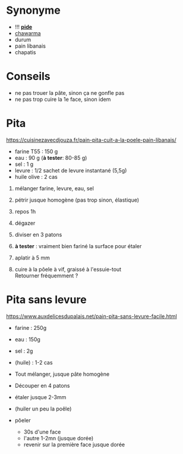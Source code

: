 # Synonyme
- !!! **[pide](https://cuisinezavecdjouza.fr/recette-pain-a-kebab-maison)**
- [chawarma](https://cuisinezavecdjouza.fr/pain-au-yaourt-a-la-poele/)
- durum
- pain libanais
- chapatis

# Conseils
- ne pas trouer la pâte, sinon ça ne gonfle pas
- ne pas trop cuire la 1e face, sinon idem


# Pita
https://cuisinezavecdjouza.fr/pain-pita-cuit-a-la-poele-pain-libanais/

- farine T55    : 150 g
- eau           : 90 g (**à tester**: 80-85 g)
- sel           : 1 g
- levure        : 1/2 sachet de levure instantané (5,5g)
- huile olive   : 2 cas

1. mélanger farine, levure, eau, sel
2. pétrir jusque homogène (pas trop sinon, élastique)
4. repos 1h

1. dégazer
2. diviser en 3 patons
3. **à tester** : vraiment bien fariné la surface pour étaler
4. aplatir à 5 mm

10. cuire à la pôele à vif, graissé à l'essuie-tout  
Retourner fréquemment ?

# Pita sans levure
https://www.auxdelicesdupalais.net/pain-pita-sans-levure-facile.html

- farine    : 250g
- eau       : 150g
- sel       : 2g
- (huile)   : 1-2 cas

- Tout mélanger, jusque pâte homogène
- Découper en 4 patons
- étaler jusque 2-3mm
- (huiler un peu la poêle) 
- pôeler 
    - 30s d'une face
    - l'autre 1-2mn (jusque dorée)
    - revenir sur la première face jusque dorée



